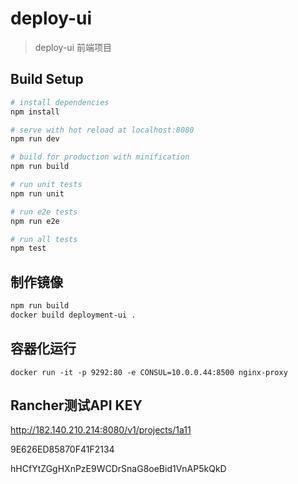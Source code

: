 # deploy-ui

> deploy-ui 前端项目

## Build Setup

``` bash
# install dependencies
npm install

# serve with hot reload at localhost:8080
npm run dev

# build for production with minification
npm run build

# run unit tests
npm run unit

# run e2e tests
npm run e2e

# run all tests
npm test
```

## 制作镜像

```bash
npm run build
docker build deployment-ui .

```


## 容器化运行

```
docker run -it -p 9292:80 -e CONSUL=10.0.0.44:8500 nginx-proxy
```

## Rancher测试API KEY

http://182.140.210.214:8080/v1/projects/1a11

9E626ED85870F41F2134

hHCfYtZGgHXnPzE9WCDrSnaG8oeBid1VnAP5kQkD
